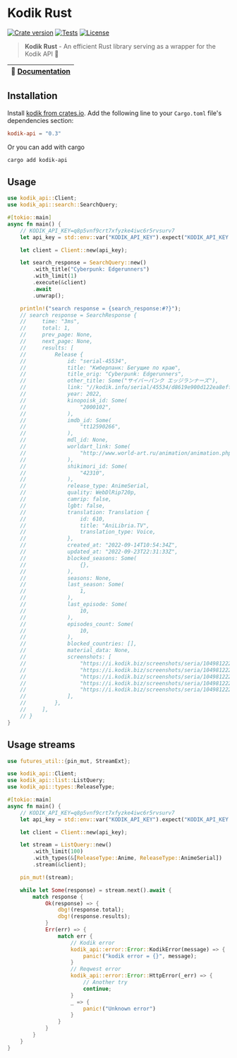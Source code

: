 # Kodik Rust

<a href="https://crates.io/crates/kodik-api"><img src="https://img.shields.io/crates/v/kodik-api?style=flat-square&logo=rust" alt="Crate version"></a>
<a href="https://github.com/negezor/kodik-api-rust/actions/workflows/main.yml"><img src="https://img.shields.io/github/actions/workflow/status/negezor/kodik-api-rust/main.yml?style=flat-square&logo=github&label=Tests" alt="Tests"></a>
<a href="https://github.com/negezor/kodik-api-rust/blob/main/LICENSE"><img src="https://img.shields.io/badge/license-MIT-informational?style=flat-square" alt="License"></a>

> **Kodik Rust** - An efficient Rust library serving as a wrapper for the Kodik API 🦾

| 📖 [Documentation](https://docs.rs/kodik-api)  |
| ------------------------------------------ |

## Installation

Install [kodik from crates.io](https://crates.io/crates/kodik-api). Add the following line to your `Cargo.toml` file's dependencies section:

```toml
kodik-api = "0.3"
```

Or you can add with cargo

```sh
cargo add kodik-api
```

## Usage

```rs
use kodik_api::Client;
use kodik_api::search::SearchQuery;

#[tokio::main]
async fn main() {
    // KODIK_API_KEY=q8p5vnf9crt7xfyzke4iwc6r5rvsurv7
    let api_key = std::env::var("KODIK_API_KEY").expect("KODIK_API_KEY is not set");

    let client = Client::new(api_key);

    let search_response = SearchQuery::new()
        .with_title("Cyberpunk: Edgerunners")
        .with_limit(1)
        .execute(&client)
        .await
        .unwrap();

    println!("search response = {search_response:#?}");
    // search response = SearchResponse {
    //     time: "3ms",
    //     total: 1,
    //     prev_page: None,
    //     next_page: None,
    //     results: [
    //         Release {
    //             id: "serial-45534",
    //             title: "Киберпанк: Бегущие по краю",
    //             title_orig: "Cyberpunk: Edgerunners",
    //             other_title: Some("サイバーパンク エッジランナーズ"),
    //             link: "//kodik.info/serial/45534/d8619e900d122ea8eff8b55891b09bac/720p",
    //             year: 2022,
    //             kinopoisk_id: Some(
    //                 "2000102",
    //             ),
    //             imdb_id: Some(
    //                 "tt12590266",
    //             ),
    //             mdl_id: None,
    //             worldart_link: Some(
    //                 "http://www.world-art.ru/animation/animation.php?id=10534",
    //             ),
    //             shikimori_id: Some(
    //                 "42310",
    //             ),
    //             release_type: AnimeSerial,
    //             quality: WebDlRip720p,
    //             camrip: false,
    //             lgbt: false,
    //             translation: Translation {
    //                 id: 610,
    //                 title: "AniLibria.TV",
    //                 translation_type: Voice,
    //             },
    //             created_at: "2022-09-14T10:54:34Z",
    //             updated_at: "2022-09-23T22:31:33Z",
    //             blocked_seasons: Some(
    //                 {},
    //             ),
    //             seasons: None,
    //             last_season: Some(
    //                 1,
    //             ),
    //             last_episode: Some(
    //                 10,
    //             ),
    //             episodes_count: Some(
    //                 10,
    //             ),
    //             blocked_countries: [],
    //             material_data: None,
    //             screenshots: [
    //                 "https://i.kodik.biz/screenshots/seria/104981222/1.jpg",
    //                 "https://i.kodik.biz/screenshots/seria/104981222/2.jpg",
    //                 "https://i.kodik.biz/screenshots/seria/104981222/3.jpg",
    //                 "https://i.kodik.biz/screenshots/seria/104981222/4.jpg",
    //                 "https://i.kodik.biz/screenshots/seria/104981222/5.jpg",
    //             ],
    //         },
    //     ],
    // }
}
```

## Usage streams

```rs
use futures_util::{pin_mut, StreamExt};

use kodik_api::Client;
use kodik_api::list::ListQuery;
use kodik_api::types::ReleaseType;

#[tokio::main]
async fn main() {
    // KODIK_API_KEY=q8p5vnf9crt7xfyzke4iwc6r5rvsurv7
    let api_key = std::env::var("KODIK_API_KEY").expect("KODIK_API_KEY is not set");

    let client = Client::new(api_key);

    let stream = ListQuery::new()
        .with_limit(100)
        .with_types(&[ReleaseType::Anime, ReleaseType::AnimeSerial])
        .stream(&client);

    pin_mut!(stream);

    while let Some(response) = stream.next().await {
        match response {
            Ok(response) => {
                dbg!(response.total);
                dbg!(response.results);
            }
            Err(err) => {
                match err {
                    // Kodik error
                    kodik_api::error::Error::KodikError(message) => {
                        panic!("kodik error = {}", message);
                    }
                    // Reqwest error
                    kodik_api::error::Error::HttpError(_err) => {
                        // Another try
                        continue;
                    }
                    _ => {
                        panic!("Unknown error")
                    }
                }
            }
        }
    }
}
```
